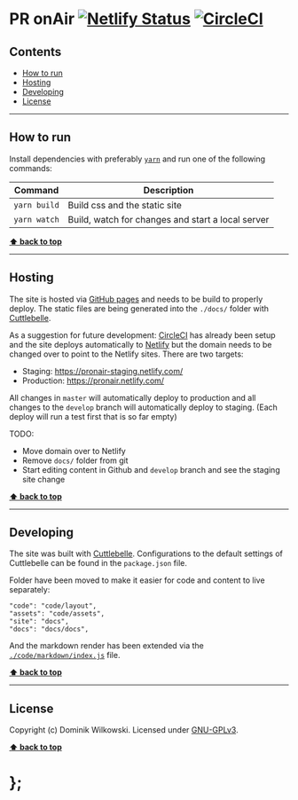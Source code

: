 PR onAir [![Netlify Status](https://api.netlify.com/api/v1/badges/42d8efe8-5bd3-4bf0-96c1-2652f8f85bd4/deploy-status)](https://app.netlify.com/sites/pronair/deploys) [![CircleCI](https://circleci.com/gh/pr-onair/website.svg?style=svg)](https://circleci.com/gh/pr-onair/website)
========

## Contents

* [How to run](#how-to-run)
* [Hosting](#hosting)
* [Developing](#developing)
* [License](#license)


----------------------------------------------------------------------------------------------------------------------------------------------------------------


## How to run

Install dependencies with preferably [`yarn`](https://yarnpkg.com/) and run one of the following commands:

| Command      | Description                                       |
|--------------|---------------------------------------------------|
| `yarn build` | Build css and the static site                     |
| `yarn watch` | Build, watch for changes and start a local server |


**[⬆ back to top](#contents)**


----------------------------------------------------------------------------------------------------------------------------------------------------------------


## Hosting

The site is hosted via [GitHub pages](https://pages.github.com/) and needs to be build to properly deploy.
The static files are being generated into the `./docs/` folder with [Cuttlebelle](https://cuttlebelle.com/).

As a suggestion for future development: [CircleCI](http://circleci.com/) has already been setup and the site deploys automatically to [Netlify](https://www.netlify.com/) but the domain needs to be changed over to point to the Netlify sites. There are two targets:
- Staging: https://pronair-staging.netlify.com/
- Production: https://pronair.netlify.com/

All changes in `master` will automatically deploy to production and all changes to the `develop` branch will automatically deploy to staging. (Each deploy will run a test first that is so far empty)

TODO:
- Move domain over to Netlify
- Remove `docs/` folder from git
- Start editing content in Github and `develop` branch and see the staging site change


**[⬆ back to top](#contents)**


----------------------------------------------------------------------------------------------------------------------------------------------------------------


## Developing

The site was built with [Cuttlebelle](https://cuttlebelle.com/).
Configurations to the default settings of Cuttlebelle can be found in the `package.json` file.

Folder have been moved to make it easier for code and content to live separately:
```
"code": "code/layout",
"assets": "code/assets",
"site": "docs",
"docs": "docs/docs",
```

And the markdown render has been extended via the [`./code/markdown/index.js`](https://github.com/pr-onair/website/blob/master/code/markdown/index.js) file.


**[⬆ back to top](#contents)**


----------------------------------------------------------------------------------------------------------------------------------------------------------------


## License

Copyright (c) Dominik Wilkowski.
Licensed under [GNU-GPLv3](https://raw.githubusercontent.com/https://github.com/pr-onair/website.com/master/LICENSE).


**[⬆ back to top](#contents)**

# };
